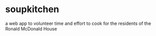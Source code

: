 # soupkitchen
a web app to volunteer time and effort to cook for the residents of the Ronald McDonald House
